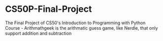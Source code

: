 # CS50P-Final-Project
The Final Project of CS50's Introduction to Programming with Python Course - Arithmathgeek is the arithmatic guess game, like Nerdle, that only support addition and subtraction
